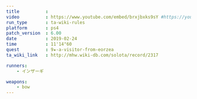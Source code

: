 ```yaml
---
title          :
video          : https://www.youtube.com/embed/brxjbxks9sY #https://youtu.be/brxjbxks9sY
run_type       : ta-wiki-rules
platform       : ps4
patch_version  : 6.00
date           : 2019-02-24
time           : 11'14"60
quest          : 9★-a-visitor-from-eorzea
ta_wiki_link   : http://mhw.wiki-db.com/solota/record/2317

runners:
    - インザーギ

weapons:
    - bow
---
```

